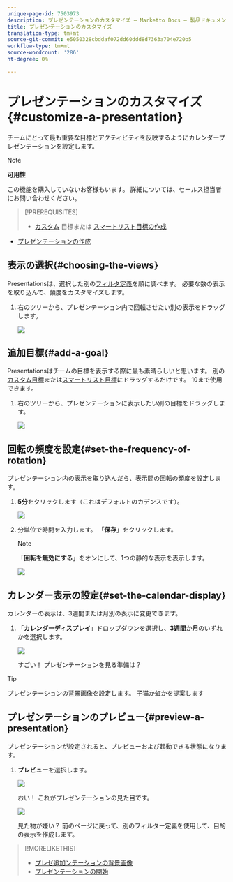 ```yaml
---
unique-page-id: 7503973
description: プレゼンテーションのカスタマイズ — Marketto Docs — 製品ドキュメント
title: プレゼンテーションのカスタマイズ
translation-type: tm+mt
source-git-commit: e5050328cbddaf072dd60ddd8d7363a704e720b5
workflow-type: tm+mt
source-wordcount: '286'
ht-degree: 0%

---
```



# プレゼンテーションのカスタマイズ{#customize-a-presentation}

チームにとって最も重要な目標とアクティビティを反映するようにカレンダープレゼンテーションを設定します。

>[!NOTE]
>
>**可用性**
>
>この機能を購入していないお客様もいます。 詳細については、セールス担当者にお問い合わせください。

>[!PREREQUISITES]
>
>* [カスタム](/help/marketo/product-docs/core-marketo-concepts/marketing-calendar/calendar-hd/create-a-custom-goal.md) 目標または [スマートリスト目標の作成](/help/marketo/product-docs/core-marketo-concepts/marketing-calendar/calendar-hd/create-a-smart-list-goal.md)
   >
   >
* [プレゼンテーションの作成](/help/marketo/product-docs/core-marketo-concepts/marketing-calendar/calendar-hd/create-a-presentation.md)


## 表示の選択{#choosing-the-views}

Presentationsは、選択した別の[フィルタ定義](/help/marketo/product-docs/core-marketo-concepts/marketing-calendar/working-with-the-calendar/filtering-the-marketing-calendar.md)を順に調べます。 必要な数の表示を取り込んで、頻度をカスタマイズします。

1. 右のツリーから、プレゼンテーション内で回転させたい別の表示をドラッグします。

   ![](assets/image2015-3-18-13-3a6-3a10.png)

## 追加目標{#add-a-goal}

Presentationsはチームの目標を表示する際に最も素晴らしいと思います。 別の[カスタム目標](/help/marketo/product-docs/core-marketo-concepts/marketing-calendar/calendar-hd/create-a-custom-goal.md)または[スマートリスト目標](/help/marketo/product-docs/core-marketo-concepts/marketing-calendar/calendar-hd/create-a-smart-list-goal.md)にドラッグするだけです。 10まで使用できます。

1. 右のツリーから、プレゼンテーションに表示したい別の目標をドラッグします。

   ![](assets/image2015-3-24-14-3a23-3a26.png)

## 回転の頻度を設定{#set-the-frequency-of-rotation}

プレゼンテーション内の表示を取り込んだら、表示間の回転の頻度を設定します。

1. **5分**&#x200B;をクリックします（これはデフォルトのカデンスです）。

   ![](assets/image2015-3-18-13-3a17-3a29.png)

1. 分単位で時間を入力します。 「**保存**」をクリックします。

   >[!NOTE]
   >
   >「**回転を無効にする**」をオンにして、1つの静的な表示を表示します。

   ![](assets/image2015-3-18-13-3a22-3a18.png)

## カレンダー表示の設定{#set-the-calendar-display}

カレンダーの表示は、3週間または月別の表示に変更できます。

1. 「**カレンダーディスプレイ**」ドロップダウンを選択し、**3週間**&#x200B;か&#x200B;**月**&#x200B;のいずれかを選択します。

   ![](assets/image2015-3-18-13-3a27-3a37.png)

   すごい！ プレゼンテーションを見る準備は？

>[!TIP]
>
>プレゼンテーションの[背景画像](/help/marketo/product-docs/core-marketo-concepts/marketing-calendar/calendar-hd/add-a-background-image-to-a-presentation.md)を設定します。 子猫か虹かを提案します

## プレゼンテーションのプレビュー{#preview-a-presentation}

プレゼンテーションが設定されると、プレビューおよび起動できる状態になります。

1. **プレビュー**&#x200B;を選択します。

   ![](assets/image2015-3-18-13-3a37-3a55.png)

   おい！ これがプレゼンテーションの見た目です。

   ![](assets/image2015-3-24-14-3a29-3a29.png)

   見た物が嫌い？ 前のページに戻って、別のフィルター定義を使用して、目的の表示を作成します。

>[!MORELIKETHIS]
>
>* [プレゼ追加ンテーションの背景画像](/help/marketo/product-docs/core-marketo-concepts/marketing-calendar/calendar-hd/add-a-background-image-to-a-presentation.md)
>* [プレゼンテーションの開始](/help/marketo/product-docs/core-marketo-concepts/marketing-calendar/calendar-hd/launch-a-presentation.md)

